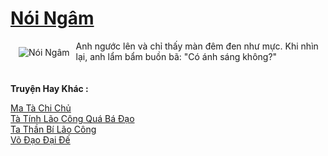<a href="https://truyentiki.com/noi-ngam.31551/" title="Nói Ngâm"><h1>Nói Ngâm</h1></a><div style="display:table"><img align="right" style="float: left; padding: 10px;" src="https://truyentiki.com/a/img/str/src/31551.jpg" alt="Nói Ngâm">Anh ngước lên và chỉ thấy màn đêm đen như mực. Khi nhìn lại, anh lẩm bẩm buồn bã: "Có ánh sáng không?"</div><p><br><b>Truyện Hay Khác :</b></p><a href="https://truyentiki.com/ma-ta-chi-chu.31550/" alt="Ma Tà Chi Chủ">Ma Tà Chi Chủ</a><br/><a href="https://github.com/nownovels/top500/tree/master/truyenhay/33502/" alt="Tà Tính Lão Công Quá Bá Đạo">Tà Tính Lão Công Quá Bá Đạo</a><br/><a href="https://github.com/nownovels/topcv/tree/master/truyenhay/31960/README.md" alt="Ta Thần Bí Lão Công">Ta Thần Bí Lão Công</a><br/><a href="https://truyentiki.wordpress.com/2020/06/08/vo-dao-dai-de/" alt="Võ Đạo Đại Đế">Võ Đạo Đại Đế</a><br/>